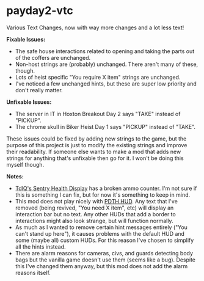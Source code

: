 # payday2-vtc
Various Text Changes, now with way more changes and a lot less text!

**Fixable Issues:**
- The safe house interactions related to opening and taking the parts out of the coffers are unchanged.
- Non-host strings are (probably) unchanged. There aren't many of these, though.
- Lots of heist specific "You require X item" strings are unchanged.
- I've noticed a few unchanged hints, but these are super low priority and don't really matter.

**Unfixable Issues:**
- The server in IT in Hoxton Breakout Day 2 says "TAKE" instead of "PICKUP".
- The chrome skull in Biker Heist Day 1 says "PICKUP" instead of "TAKE".

These issues could be fixed by adding new strings to the game, but the purpose of this project is just to modify the existing strings and improve their readability.
If someone else wants to make a mod that adds new strings for anything that's unfixable then go for it. I won't be doing this myself though.

**Notes:**
- [TdlQ's Sentry Health Display](http://pd2mods.z77.fr/sentry_health_display.html) has a broken ammo counter. I'm not sure if this is something I can fix, but for now it's something to keep in mind.
- This mod does not play nicely with [PDTH HUD](https://modworkshop.net/mod/19900). Any text that I've removed (being revived, "You need X item", etc) will display an interaction bar but no text. Any other HUDs that add a border to interactions might also look strange, but will function normally.
- As much as I wanted to remove certain hint messages entirely ("You can't stand up here"), it causes problems with the default HUD and some (maybe all) custom HUDs. For this reason I've chosen to simplify all the hints instead.
- There are alarm reasons for cameras, civs, and guards detecting body bags but the vanilla game doesn't use them (seems like a bug). Despite this I've changed them anyway, but this mod does not add the alarm reasons itself.
